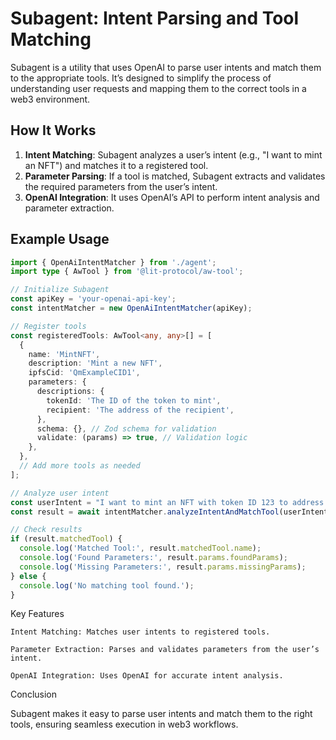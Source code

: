 # Subagent: Intent Parsing and Tool Matching

Subagent is a utility that uses OpenAI to parse user intents and match them to the appropriate tools. It’s designed to simplify the process of understanding user requests and mapping them to the correct tools in a web3 environment.

## How It Works

1. **Intent Matching**: Subagent analyzes a user’s intent (e.g., "I want to mint an NFT") and matches it to a registered tool.
2. **Parameter Parsing**: If a tool is matched, Subagent extracts and validates the required parameters from the user’s intent.
3. **OpenAI Integration**: It uses OpenAI’s API to perform intent analysis and parameter extraction.

## Example Usage

```typescript
import { OpenAiIntentMatcher } from './agent';
import type { AwTool } from '@lit-protocol/aw-tool';

// Initialize Subagent
const apiKey = 'your-openai-api-key';
const intentMatcher = new OpenAiIntentMatcher(apiKey);

// Register tools
const registeredTools: AwTool<any, any>[] = [
  {
    name: 'MintNFT',
    description: 'Mint a new NFT',
    ipfsCid: 'QmExampleCID1',
    parameters: {
      descriptions: {
        tokenId: 'The ID of the token to mint',
        recipient: 'The address of the recipient',
      },
      schema: {}, // Zod schema for validation
      validate: (params) => true, // Validation logic
    },
  },
  // Add more tools as needed
];

// Analyze user intent
const userIntent = "I want to mint an NFT with token ID 123 to address 0x123...";
const result = await intentMatcher.analyzeIntentAndMatchTool(userIntent, registeredTools);

// Check results
if (result.matchedTool) {
  console.log('Matched Tool:', result.matchedTool.name);
  console.log('Found Parameters:', result.params.foundParams);
  console.log('Missing Parameters:', result.params.missingParams);
} else {
  console.log('No matching tool found.');
}
```
Key Features

    Intent Matching: Matches user intents to registered tools.

    Parameter Extraction: Parses and validates parameters from the user’s intent.

    OpenAI Integration: Uses OpenAI for accurate intent analysis.

Conclusion

Subagent makes it easy to parse user intents and match them to the right tools, ensuring seamless execution in web3 workflows.
